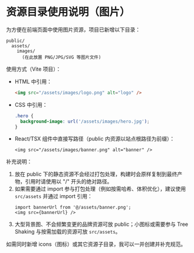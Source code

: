 # 资源目录使用说明（图片）

为方便在前端页面中使用图片资源，项目已新增以下目录：

```
public/
  assets/
    images/
      (在此放置 PNG/JPG/SVG 等图片文件)
```

使用方式（Vite 项目）：

- HTML 中引用：
  ```html
  <img src="/assets/images/logo.png" alt="logo" />
  ```

- CSS 中引用：
  ```css
  .hero {
    background-image: url('/assets/images/hero.jpg');
  }
  ```

- React/TSX 组件中直接写路径（public 内资源以站点根路径为前缀）：
  ```tsx
  <img src="/assets/images/banner.png" alt="banner" />
  ```

补充说明：

1. 放在 public 下的静态资源不会经过打包处理，构建时会原样复制到最终产物，引用时请使用以 "/" 开头的绝对路径。
2. 如果需要通过 import 参与打包处理（例如按需哈希、体积优化），建议使用 `src/assets` 并通过 import 引用：
   ```tsx
   import bannerUrl from '@/assets/banner.png';
   <img src={bannerUrl} />
   ```
3. 大型背景图、不会频繁变更的品牌资源可放 public；小图标或需要参与 Tree Shaking 与按需加载的资源可放 `src/assets`。

如需同时新增 icons（图标）或其它资源子目录，我可以一并创建并补充规范。